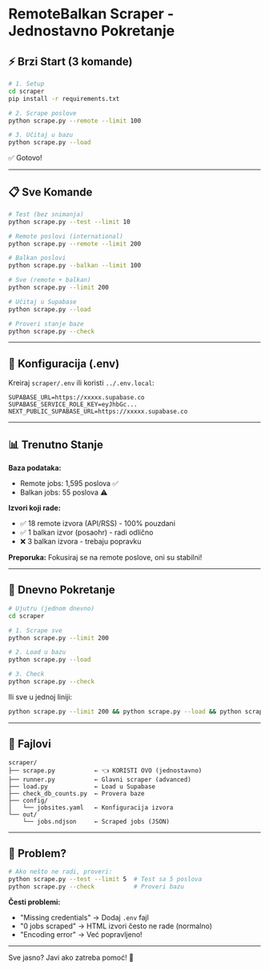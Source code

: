 # RemoteBalkan Scraper - Jednostavno Pokretanje

## ⚡ Brzi Start (3 komande)

```bash
# 1. Setup
cd scraper
pip install -r requirements.txt

# 2. Scrape poslove
python scrape.py --remote --limit 100

# 3. Učitaj u bazu
python scrape.py --load
```

✅ Gotovo!

---

## 📋 Sve Komande

```bash
# Test (bez snimanja)
python scrape.py --test --limit 10

# Remote poslovi (international)
python scrape.py --remote --limit 200

# Balkan poslovi
python scrape.py --balkan --limit 100

# Sve (remote + balkan)
python scrape.py --limit 200

# Učitaj u Supabase
python scrape.py --load

# Proveri stanje baze
python scrape.py --check
```

---

## 🔑 Konfiguracija (.env)

Kreiraj `scraper/.env` ili koristi `../.env.local`:

```env
SUPABASE_URL=https://xxxxx.supabase.co
SUPABASE_SERVICE_ROLE_KEY=eyJhbGc...
NEXT_PUBLIC_SUPABASE_URL=https://xxxxx.supabase.co
```

---

## 📊 Trenutno Stanje

**Baza podataka:**
- Remote jobs: 1,595 poslova ✅
- Balkan jobs: 55 poslova ⚠️

**Izvori koji rade:**
- ✅ 18 remote izvora (API/RSS) - 100% pouzdani
- ✅ 1 balkan izvor (posaohr) - radi odlično
- ❌ 3 balkan izvora - trebaju popravku

**Preporuka:** Fokusiraj se na remote poslove, oni su stabilni!

---

## 🎯 Dnevno Pokretanje

```bash
# Ujutru (jednom dnevno)
cd scraper

# 1. Scrape sve
python scrape.py --limit 200

# 2. Load u bazu
python scrape.py --load

# 3. Check
python scrape.py --check
```

Ili sve u jednoj liniji:
```bash
python scrape.py --limit 200 && python scrape.py --load && python scrape.py --check
```

---

## 📁 Fajlovi

```
scraper/
├── scrape.py           ← 👈 KORISTI OVO (jednostavno)
├── runner.py           ← Glavni scraper (advanced)
├── load.py             ← Load u Supabase
├── check_db_counts.py  ← Provera baze
├── config/
│   └── jobsites.yaml   ← Konfiguracija izvora
└── out/
    └── jobs.ndjson     ← Scraped jobs (JSON)
```

---

## 🐛 Problem?

```bash
# Ako nešto ne radi, proveri:
python scrape.py --test --limit 5  # Test sa 5 poslova
python scrape.py --check           # Proveri bazu
```

**Česti problemi:**
- "Missing credentials" → Dodaj `.env` fajl
- "0 jobs scraped" → HTML izvori često ne rade (normalno)
- "Encoding error" → Već popravljeno!

---

Sve jasno? Javi ako zatreba pomoć! 🚀

